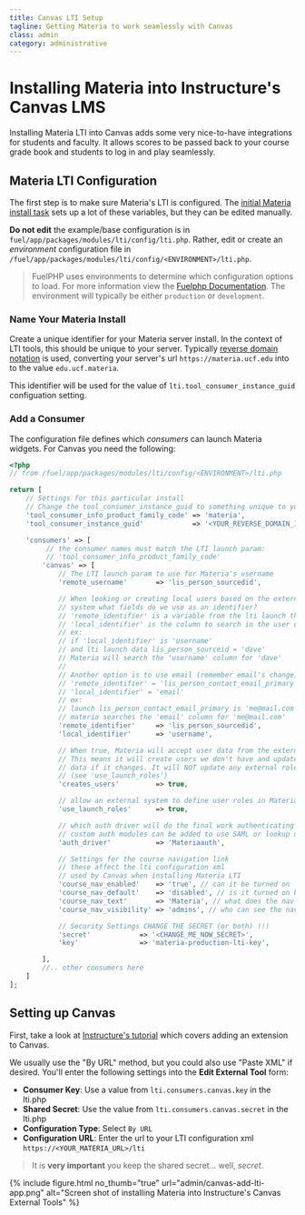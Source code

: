 ```yaml
---
title: Canvas LTI Setup
tagline: Getting Materia to work seamlessly with Canvas
class: admin
category: administrative
---
```


# Installing Materia into Instructure's Canvas LMS

Installing Materia LTI into Canvas adds some very nice-to-have integrations for students and faculty.  It allows scores to be passed back to your course grade book and students to log in and play seamlessly.

## Materia LTI Configuration

The first step is to make sure Materia's LTI is configured. The [initial Materia install task](administrative-commands.html#initial-materia-install-task) sets up a lot of these variables, but they can be edited manually.

**Do not edit** the example/base configuration is in `fuel/app/packages/modules/lti/config/lti.php`. Rather, edit or create an *environment* configuration file in `/fuel/app/packages/modules/lti/config/<ENVIRONMENT>/lti.php`.

> FuelPHP uses environments to determine which configuration options to load.  For more information view the <a href="http://fuelphp.com/docs/general/environments.html#/env_config">Fuelphp Documentation</a>.  The environment will typically be either `production` or `development`.

### Name Your Materia Install

Create a unique identifier for your Materia server install.  In the context of LTI tools, this should be unique to your server.  Typically [reverse domain notation](https://en.wikipedia.org/wiki/Reverse_domain_name_notation) is used, converting your server's url `https://materia.ucf.edu` into to the value `edu.ucf.materia`.

This identifier will be used for the value of `lti.tool_consumer_instance_guid` configuation setting.

### Add a Consumer

The configuration file defines which *consumers* can launch Materia widgets. For Canvas you need the following:

```php
<?php
// from /fuel/app/packages/modules/lti/config/<ENVIRONMENT>/lti.php

return [
	// Settings for this particular install
	// Change the tool_consumer_instance_guid to something unique to your install!
	'tool_consumer_info_product_family_code' => 'materia',
	'tool_consumer_instance_guid'            => '<YOUR_REVERSE_DOMAIN_IDENTIFIER>',

	'consumers' => [
		 // the consumer names must match the LTI launch param:
		 // 'tool_consumer_info_product_family_code'
		'canvas' => [
			// The LTI launch param to use for Materia's username
			'remote_username'       => 'lis_person_sourcedid',

			// When looking or creating local users based on the external
			// system what fields do we use as an identifier?
			// 'remote_identifier' is a variable from the lti launch the LMS sent
			// 'local_identifier' is the column to search in the user database
			// ex:
			// if 'local_identifier' is 'username'
			// and lti launch data lis_person_sourceid = 'dave'
			// Materia will search the 'username' column for 'dave'
			//
			// Another option is to use email (remember email's change):
			// 'remote_identifier' = 'lis_person_contact_email_primary'
			// 'local_identifier' = 'email'
			// ex:
			// launch lis_person_contact_email_primary is 'me@mail.com'
			// materia searches the 'email' column for 'me@mail.com'
			'remote_identifier'     => 'lis_person_sourcedid',
			'local_identifier'      => 'username',

			// When true, Materia will accept user data from the external system.
			// This means it will create users we don't have and update their user
			// data if it changes. It will NOT update any external roles
			// (see 'use_launch_roles')
			'creates_users'         => true,

			// allow an external system to define user roles in Materia
			'use_launch_roles'      => true,

			// which auth driver will do the final work authenticating this user
			// custom auth modules can be added to use SAML or lookup users in LDAP
			'auth_driver'           => 'Materiaauth',

			// Settings for the course navigation link
			// these affect the lti configuration xml
			// used by Canvas when installing Materia LTI
			'course_nav_enabled'    => 'true', // can it be turned on
			'course_nav_default'    => 'disabled', // is it turned on by default
			'course_nav_text'       => 'Materia', // what does the nav link say
			'course_nav_visibility' => 'admins', // who can see the nav link

			// Security Settings CHANGE THE SECRET (or both) !!!
			'secret'            => '<CHANGE_ME_NOW_SECRET>',
			'key'               => 'materia-production-lti-key',

		],
		//.. other consumers here
	]
];
```

## Setting up Canvas

First, take a look at [Instructure's tutorial](https://community.canvaslms.com/docs/DOC-3020) which covers adding an extension to Canvas.



 We usually use the "By URL" method, but you could also use "Paste XML" if desired. You'll enter the following settings into the **Edit External Tool** form:

* **Consumer Key**: Use a value from `lti.consumers.canvas.key` in the lti.php
* **Shared Secret**: Use the value from `lti.consumers.canvas.secret` in the  lti.php
* **Configuration Type**: Select `By URL`
* **Configuration URL**: Enter the url to your LTI configuration xml `https://<YOUR_MATERIA_URL>/lti`

> It is **very important** you keep the shared secret... well, *secret*.

{% include figure.html
	no_thumb="true"
	url="admin/canvas-add-lti-app.png"
	alt="Screen shot of installing Materia into Instructure's Canvas External Tools"
%}
